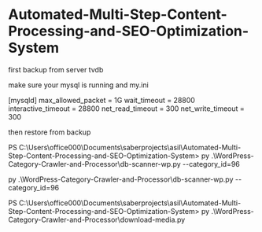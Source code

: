 # Automated-Multi-Step-Content-Processing-and-SEO-Optimization-System


first backup from server tvdb

make sure your mysql is running and my.ini 

[mysqld]
max_allowed_packet = 1G
wait_timeout = 28800
interactive_timeout = 28800
net_read_timeout = 300
net_write_timeout = 300


then restore from backup





PS C:\Users\office000\Documents\saberprojects\asil\Automated-Multi-Step-Content-Processing-and-SEO-Optimization-System> py .\WordPress-Category-Crawler-and-Processor\db-scanner-wp.py --category_id=96

py .\WordPress-Category-Crawler-and-Processor\db-scanner-wp.py --category_id=96



PS C:\Users\office000\Documents\saberprojects\asil\Automated-Multi-Step-Content-Processing-and-SEO-Optimization-System> py .\WordPress-Category-Crawler-and-Processor\download-media.py